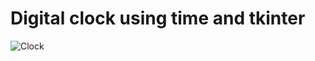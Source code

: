 # Digital clock using time and tkinter

![Clock](https://user-images.githubusercontent.com/71606864/133897068-90500098-2e80-4465-83ec-1b4bd22e9848.png)
